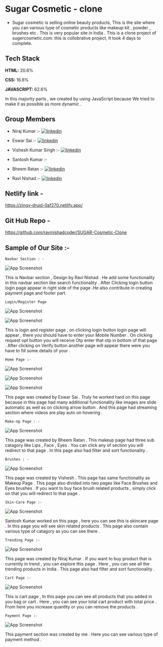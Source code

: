 
# Sugar Cosmetic - clone 
- Sugar cosmetic is selling online beauty products, This is the site where you can various type of cosmetic products like makeup kit , powder , brushes etc . This is very popular site in India .  This is a clone project of sugercosmetic.com. this is collobrative project, It took 4 days to complete.



## Tech Stack

**HTML:** 20.8%

**CSS:** 16.6%

**JAVASCRIPT:** 62.6%

In this majority parts , we created by using JavaScript because We tried to make it as possible as more dynamic .



## Group Members

- Niraj Kumar :- [![linkedin](https://img.shields.io/badge/linkedin-0A66C2?style=for-the-badge&logo=linkedin&logoColor=white)]( https://www.linkedin.com/in/imniraj/)

- Eswar Sai :- [![linkedin](https://img.shields.io/badge/linkedin-0A66C2?style=for-the-badge&logo=linkedin&logoColor=white)]( https://www.linkedin.com/in/eswar-sai-bba5b0125/)

- Vishesh Kumar Singh :- [![linkedin](https://img.shields.io/badge/linkedin-0A66C2?style=for-the-badge&logo=linkedin&logoColor=white)]( https://www.linkedin.com/in/visheshsingh084/)

- Santosh Kumar :- 

- Bheem Ratan :- [![linkedin](https://img.shields.io/badge/linkedin-0A66C2?style=for-the-badge&logo=linkedin&logoColor=white)](  https://www.linkedin.com/in/bheem-ratan-a3961922b/)
- Ravi Nishad :- [![linkedin](https://img.shields.io/badge/linkedin-0A66C2?style=for-the-badge&logo=linkedin&logoColor=white)](https://www.linkedin.com/in/ravi-kumar-nishad-20543122a/)


## Netlify link - 
https://zingy-druid-0af270.netlify.app/

## Git Hub Repo - 
https://github.com/ravinishadcoder/SUGAR-Cosmetic-Clone

## Sample of Our Site :-

`Navbar Section : -`







![App Screenshot](https://miro.medium.com/max/875/1*phKqKlP9azLrSRQXvy3Wbw.png)

This is Navbar section , Design by Ravi Nishad . He add some functionality in this navbar section like search functionality . After Clicking login button login page appear in right side of the page .He also contribute in creating payment page and footer part.

`Login/Register Page `

![App Screenshot](https://miro.medium.com/max/875/1*-mq98tacDaXtECevpbatGA.png)


![App Screenshot](https://miro.medium.com/max/875/1*syiqeR9SK8Uto3gt3QgHLg.png)


This is login and register page , on clicking login button login page will appear , there you should have to enter your Mobile Number . On clicking request opt button you will receive Otp enter that otp in bottom of that page . After clicking on Verify button another page will appear there were you have to fill some details of your .


`Home Page :-`


![App Screenshot](https://miro.medium.com/max/875/1*hlS82wd5c456tMrR1SYSHA.png)


![App Screenshot](https://miro.medium.com/max/875/1*-b7A0jLwDpeZwZv3nldGUw.png)


![App Screenshot](https://miro.medium.com/max/875/1*vITprUMfuBjHyeM1Jh8o-w.png)


This page was created by Eswar Sai . Truly he worked hard on this page because in this page had many additional functionality like images are slide automatic as well as on clicking arrow button . And this page had streaming section where videos are play auto on hovering .


`Make-Up Page : -`


![App Screenshot](https://miro.medium.com/max/875/1*yZerCe_QinFsYctZr--bGw.png)


This page was created by Bheem Ratan . This makeup page had three sub catagory like Lips , Face , Eyes . You can click any of section you will redirect to that page . In this page also had filter and sort functionality .


`Brushes : -`

![App Screenshot](https://miro.medium.com/max/875/1*bX2HV_i0KLT1BCotL6kFPQ.png)


This page was created by Vishesh . This page has same functionality as Makeup Page . This page also divided into two pages like Face Brushes and Eyes brushes . If you want to buy face brush related products , simply click on that you will redirect to that page .


`Skin-Care Page :-`


![App Screenshot](https://miro.medium.com/max/875/1*AgwB3zxNJpclgOG2WUKvmQ.png)


Santosh Kumar worked on this page , here you can see this is skincare page . In this page you will see skin related products . This page also contain various type of catagory as you can see there .


`Trending Page :-`


![App Screenshot](https://miro.medium.com/max/875/1*_jwRfmPIsSmz4_NolSwoqQ.png)

This page was created by Niraj Kumar . If you want to buy product that is currently in trend , you can explore this page . Here , you can see all the trending products in India . This page also had filter and sort functionality .


`Cart Page :-`

![App Screenshot](https://miro.medium.com/max/875/1*m3HGZw9y8z9e6m5pyqpQPQ.png)

This is cart page , In this page you can see all products that you added in you bag or cart . Here , you can see your total cart product with total price . From here you increase quantity or you can remove the products .

`Payment Page :-`

![App Screenshot](https://miro.medium.com/max/875/1*1LWQvLaB3H9-XvbFHNoVKQ.png)

This payment section was created by me . Here you can see various type of payment method .











